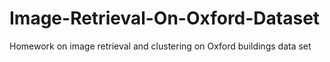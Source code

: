 # Image-Retrieval-On-Oxford-Dataset
Homework on image retrieval and clustering on Oxford buildings data set
